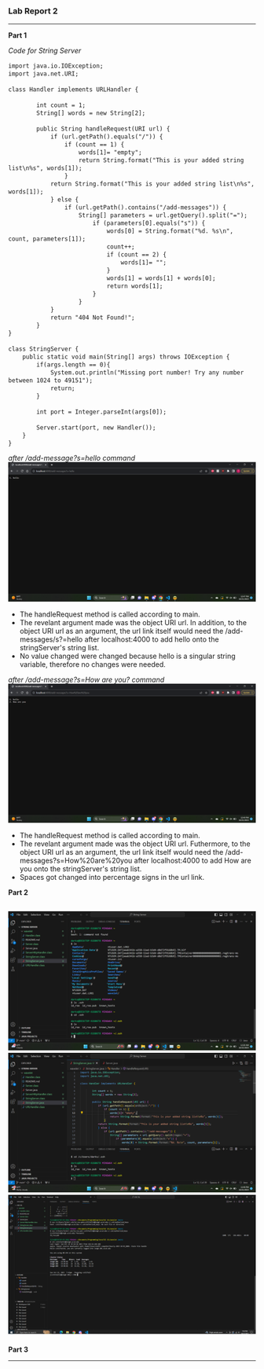 ### Lab Report 2 ###

---
**Part 1**

*Code for String Server*
```
import java.io.IOException;
import java.net.URI;

class Handler implements URLHandler {
    
        int count = 1;
        String[] words = new String[2];

        public String handleRequest(URI url) {
            if (url.getPath().equals("/")) {
                if (count == 1) {
                    words[1]= "empty";
                    return String.format("This is your added string list\n%s", words[1]); 
                } 
            return String.format("This is your added string list\n%s", words[1]);    
            } else {
                if (url.getPath().contains("/add-messages")) {
                    String[] parameters = url.getQuery().split("=");
                        if (parameters[0].equals("s")) {
                            words[0] = String.format("%d. %s\n", count, parameters[1]); 
                            count++;
                            if (count == 2) {
                                words[1]= "";
                            }
                            words[1] = words[1] + words[0];
                            return words[1];
                        }
                    }
            } 
            return "404 Not Found!";
        }
}

class StringServer {
    public static void main(String[] args) throws IOException {
        if(args.length == 0){
            System.out.println("Missing port number! Try any number between 1024 to 49151");
            return;
        }

        int port = Integer.parseInt(args[0]);

        Server.start(port, new Handler());
    }
}
```

*after /add-message?s=hello command*
![Image](Add_Messages-hello.png)

- The handleRequest method is called according to main. 
- The revelant argument made was the object URI url. In addition, to the object URI url as an argument, the url link itself would need the
  /add-messages/s?=hello after localhost:4000 to add hello onto the stringServer's string list.
- No value changed were changed because hello is a singular string variable, therefore no changes were needed.

*after /add-message?s=How are you? command*
![Image](Add_Messages-How-are-you.png)

- The handleRequest method is called according to main. 
- The revelant argument made was the object URI url. Futhermore, to the object URI url as an argument, the url link itself would need the
  /add-messages?s=How%20are%20you after localhost:4000 to add How are you onto the stringServer's string list.
- Spaces got changed into percentage signs in the url link.

**Part 2**

![Image](Private_Address.png)
![Image](Public_Address.png)
![Image](terminal_no_login.png)
---



**Part 3**

---



